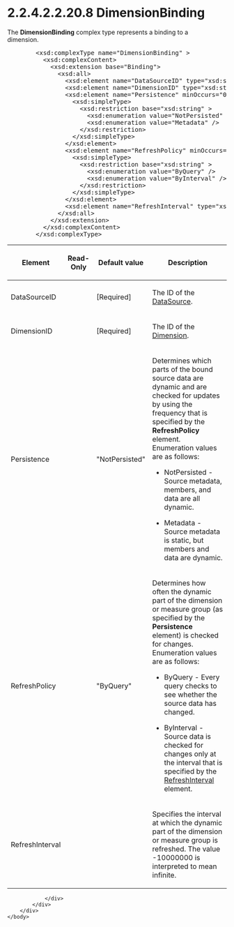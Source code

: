 <html dir="LTR" xmlns:mshelp="http://msdn.microsoft.com/mshelp" xmlns:ddue="http://ddue.schemas.microsoft.com/authoring/2003/5" xmlns:xlink="http://www.w3.org/1999/xlink" xmlns:tool="http://www.microsoft.com/tooltip">
    <head>
        <meta http-equiv="Content-Type" content="text/html; CHARSET=utf-8"></meta>
        <meta name="save" content="history"></meta>
        <title>2.2.4.2.2.20.8 DimensionBinding</title>
        <xml>
            <mshelp:toctitle title="2.2.4.2.2.20.8 DimensionBinding"></mshelp:toctitle>
            <mshelp:rltitle title="[MS-SSAS]: DimensionBinding"></mshelp:rltitle>
            <mshelp:keyword index="A" term="3ac45ada-7721-43d5-8fd7-5875bd28c4a4"></mshelp:keyword>
            <mshelp:attr name="DCSext.ContentType" value="open specification"></mshelp:attr>
            <mshelp:attr name="AssetID" value="3ac45ada-7721-43d5-8fd7-5875bd28c4a4"></mshelp:attr>
            <mshelp:attr name="TopicType" value="kbRef"></mshelp:attr>
            <mshelp:attr name="DCSext.Title" value="[MS-SSAS]: DimensionBinding" />
        </xml>
    </head>
    <body>
        <div id="header">
            <h1 class="heading">2.2.4.2.2.20.8 DimensionBinding</h1>
        </div>
        <div id="mainSection">
            <div id="mainBody">
                <div id="allHistory" class="saveHistory"></div>
                <div id="sectionSection0" class="section" name="collapseableSection">
                    

<p>The <b>DimensionBinding</b> complex type represents a
binding to a dimension.       </p>

<dl>
<dd>
<div><pre>   &lt;xsd:complexType name=&quot;DimensionBinding&quot; &gt;
     &lt;xsd:complexContent&gt;
       &lt;xsd:extension base=&quot;Binding&quot;&gt;
         &lt;xsd:all&gt;
           &lt;xsd:element name=&quot;DataSourceID&quot; type=&quot;xsd:string&quot;/&gt;
           &lt;xsd:element name=&quot;DimensionID&quot; type=&quot;xsd:string&quot;/&gt;
           &lt;xsd:element name=&quot;Persistence&quot; minOccurs=&quot;0&quot;&gt;
             &lt;xsd:simpleType&gt;
               &lt;xsd:restriction base=&quot;xsd:string&quot; &gt;
                 &lt;xsd:enumeration value=&quot;NotPersisted&quot; /&gt;
                 &lt;xsd:enumeration value=&quot;Metadata&quot; /&gt;
               &lt;/xsd:restriction&gt;
             &lt;/xsd:simpleType&gt;
           &lt;/xsd:element&gt;
           &lt;xsd:element name=&quot;RefreshPolicy&quot; minOccurs=&quot;0&quot;&gt;
             &lt;xsd:simpleType&gt;
               &lt;xsd:restriction base=&quot;xsd:string&quot; &gt;
                 &lt;xsd:enumeration value=&quot;ByQuery&quot; /&gt;
                 &lt;xsd:enumeration value=&quot;ByInterval&quot; /&gt;
               &lt;/xsd:restriction&gt;
             &lt;/xsd:simpleType&gt;
           &lt;/xsd:element&gt;
           &lt;xsd:element name=&quot;RefreshInterval&quot; type=&quot;xsd:duration&quot;  minOccurs=&quot;0&quot; /&gt;
         &lt;/xsd:all&gt;
       &lt;/xsd:extension&gt;
     &lt;/xsd:complexContent&gt;
   &lt;/xsd:complexType&gt;
</pre></div>
</dd></dl>

<table>
 <thead>
  <tr>
   <th>
   <p>Element</p>
   </th>
   <th>
   <p>Read-Only</p>
   </th>
   <th>
   <p>Default value</p>
   </th>
   <th>
   <p>Description</p>
   </th>
  </tr>
 </thead>
 <tr>
  <td>
  <p>DataSourceID</p>
  </td>
  <td>
  <p> </p>
  </td>
  <td>
  <p>[Required]</p>
  </td>
  <td>
  <p>The ID of the <a href="3923a7c5-6a41-444a-ac09-a04db51cd739.html">DataSource</a>.</p>
  </td>
 </tr>
 <tr>
  <td>
  <p>DimensionID</p>
  </td>
  <td>
  <p> </p>
  </td>
  <td>
  <p>[Required]</p>
  </td>
  <td>
  <p>The ID of the <a href="ed122253-df54-42a8-8905-0faa6e696b8b.html">Dimension</a>.</p>
  </td>
 </tr>
 <tr>
  <td>
  <p>Persistence</p>
  </td>
  <td>
  <p> </p>
  </td>
  <td>
  <p>&quot;NotPersisted&quot;</p>
  </td>
  <td>
  <p>Determines which parts of the bound source data are
  dynamic and are checked for updates by using the frequency that is specified
  by the <b>RefreshPolicy</b> element. Enumeration values are as follows:</p>
  <ul><li><p><span><span>  
  </span></span><span>NotPersisted - Source metadata,
  members, and data are all dynamic.</span></p>
  </li><li><p><span><span>  
  </span></span><span>Metadata - Source metadata is
  static, but members and data are dynamic.</span></p>
  </li></ul></td>
 </tr>
 <tr>
  <td>
  <p>RefreshPolicy</p>
  </td>
  <td>
  <p> </p>
  </td>
  <td>
  <p>&quot;ByQuery&quot;</p>
  </td>
  <td>
  <p>Determines how often the dynamic part of the dimension
  or measure group (as specified by the <b>Persistence</b> element) is checked
  for changes. Enumeration values are as follows:</p>
  <ul><li><p><span><span>  
  </span></span><span>ByQuery - Every query checks to
  see whether the source data has changed.</span></p>
  </li><li><p><span><span>  
  </span></span><span>ByInterval - Source data is
  checked for changes only at the interval that is specified by the <a href="http://go.microsoft.com/fwlink/?LinkId=157484">RefreshInterval</a>
  element.</span></p>
  </li></ul></td>
 </tr>
 <tr>
  <td>
  <p>RefreshInterval</p>
  </td>
  <td>
  <p> </p>
  </td>
  <td>
  <p> </p>
  </td>
  <td>
  <p>Specifies the interval at which the dynamic part of
  the dimension or measure group is refreshed. The value -10000000 is
  interpreted to mean infinite.</p>
  </td>
 </tr>
</table>

<p> </p>


                </div>
            </div>
        </div>
    </body>
</html>